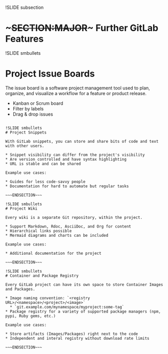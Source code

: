 !SLIDE subsection
# ~~~SECTION:MAJOR~~~ Further GitLab Features

!SLIDE smbullets
# Project Issue Boards

The issue board is a software project management tool used to plan, organize, and visualize a workflow for a feature or product release.

* Kanban or Scrum board
* Filter by labels
* Drag & drop issues

~~~ENDSECTION~~~

!SLIDE smbullets
# Project Snippets

With GitLab snippets, you can store and share bits of code and text with other users.

* Snippet visibility can differ from the project's visibility
* Are version controlled and have syntax highlighting
* URL is stable and can be shared

Example use cases:

* Guides for less code-savvy people
* Documentation for hard to automate but regular tasks

~~~ENDSECTION~~~

!SLIDE smbullets
# Project Wiki

Every wiki is a separate Git repository, within the project.

* Support Markdown, Rdoc, AsciiDoc, and Org for content
* Hierarchical links possible
* Mermaid diagrams and charts can be included

Example use cases:

* Additional documentation for the project

~~~ENDSECTION~~~

!SLIDE smbullets
# Container and Package Registry

Every GitLab project can have its own space to store Container Images and Packages.

* Image naming convention: `<registry URL>/<namespace>/<project>/<image>`
  * `git.example.com/mynamespace/myproject:some-tag`
* Package registry for a variety of supported package managers (npm, pypi, Ruby gems, etc.)

Example use cases:

* Store artifacts (Images/Packages) right next to the code
* Independent and interal registry without download rate limits

~~~ENDSECTION~~~

